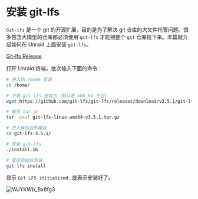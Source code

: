 # 安装 git-lfs

`Git-lfs` 是一个 git 的开源扩展，目的是为了解决 git 仓库的大文件托管问题。很多包含大模型的仓库都必须使用 `git-lfs` 才能把整个 `git` 仓库拉下来。本篇就介绍如何在 Unraid 上面安装 `git-lfs`。

[Git-lfs Release](https://github.com/git-lfs/git-lfs/releases)

打开 Unraid 终端，依次输入下面的命令：

```sh
# 进入到 /home 目录
cd /home/

# 下载 git-lfs 安装包（默认是 x86_64 平台）
wget https://github.com/git-lfs/git-lfs/releases/download/v3.5.1/git-lfs-linux-amd64-v3.5.1.tar.gz

# 解压 tar.gz
tar -zxvf git-lfs-linux-amd64-v3.5.1.tar.gz

# 进入解压后的路径
cd git-lfs-3.5.1/

# 安装 git-lfs
./install.sh

# 安装完成后测试
git lfs install
```

显示 `Git LFS initialized.` 就表示安装好了。

![WJYKWb_Bx8fg3](https://img-1255332810.cos.ap-chengdu.myqcloud.com/WJYKWb_Bx8fg3.png)